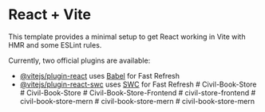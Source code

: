 # React + Vite

This template provides a minimal setup to get React working in Vite with HMR and some ESLint rules.

Currently, two official plugins are available:

- [@vitejs/plugin-react](https://github.com/vitejs/vite-plugin-react/blob/main/packages/plugin-react/README.md) uses [Babel](https://babeljs.io/) for Fast Refresh
- [@vitejs/plugin-react-swc](https://github.com/vitejs/vite-plugin-react-swc) uses [SWC](https://swc.rs/) for Fast Refresh
#   C i v i l - B o o k - S t o r e  
 #   C i v i l - B o o k - S t o r e  
 #   C i v i l - B o o k - S t o r e - F r o n t e n d  
 #   c i v i l - s t o r e - f r o n t e n d  
 #   c i v i l - b o o k - s t o r e - m e r n  
 #   c i v i l - b o o k - s t o r e - m e r n  
 #   c i v i l - b o o k - s t o r e - m e r n  
 